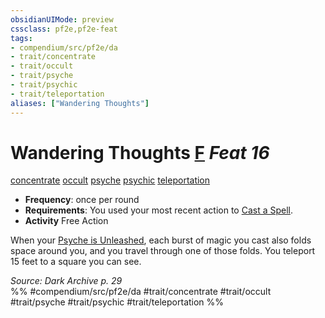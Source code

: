 ```yaml
---
obsidianUIMode: preview
cssclass: pf2e,pf2e-feat
tags:
- compendium/src/pf2e/da
- trait/concentrate
- trait/occult
- trait/psyche
- trait/psychic
- trait/teleportation
aliases: ["Wandering Thoughts"]
---
```

# Wandering Thoughts  [F](chapter-9-playing-the-game.md#Actions "Free Action") *Feat 16*  
[concentrate](concentrate.md "Concentrate Action & Ability Trait")  [occult](occult.md "Occult Tradition Trait")  [psyche](psyche-da.md "Psyche Action & Ability Trait")  [psychic](Reference/Rules/Traits/psychic-da.md "Psychic Class Trait")  [teleportation](teleportation.md "Teleportation Effect Trait")  

- **Frequency**: once per round
- **Requirements**: You used your most recent action to [Cast a Spell](cast-a-spell.md).
- **Activity** Free Action

When your [Psyche is Unleashed](unleash-psyche-da.md), each burst of magic you cast also folds space around you, and you travel through one of those folds. You teleport 15 feet to a square you can see.

*Source: Dark Archive p. 29*  
%% #compendium/src/pf2e/da #trait/concentrate #trait/occult #trait/psyche #trait/psychic #trait/teleportation %%
